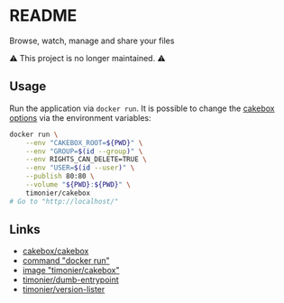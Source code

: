 # README

Browse, watch, manage and share your files

⚠️ This project is no longer maintained. ⚠️

## Usage

Run the application via `docker run`. It is possible to change the [cakebox options](https://github.com/cakebox/cakebox/blob/master/config/default.php.dist) via the environment variables:

```sh
docker run \
    --env "CAKEBOX_ROOT=${PWD}" \
    --env "GROUP=$(id --group)" \
    --env RIGHTS_CAN_DELETE=TRUE \
    --env "USER=$(id --user)" \
    --publish 80:80 \
    --volume "${PWD}:${PWD}" \
    timonier/cakebox
# Go to "http://localhost/"
```

## Links

* [cakebox/cakebox](https://github.com/cakebox/cakebox)
* [command "docker run"](https://docs.docker.com/reference/run/)
* [image "timonier/cakebox"](https://hub.docker.com/r/timonier/cakebox/)
* [timonier/dumb-entrypoint](https://github.com/timonier/dumb-entrypoint)
* [timonier/version-lister](https://github.com/timonier/version-lister)
